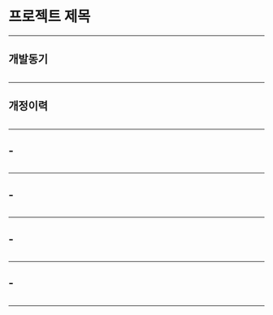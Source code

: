 # 프로젝트 제목
---
## 개발동기
```

```
---
## 개정이력
```

```
---

## -
```

```
---


## -
```

```
---


## -
```

```
---


## -
```

```
---
